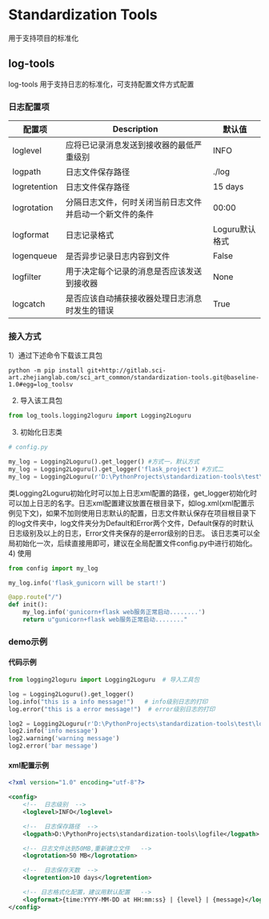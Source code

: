 # Standardization Tools

用于支持项目的标准化

## log-tools 
log-tools
用于支持日志的标准化，可支持配置文件方式配置

### 日志配置项
| 配置项       | Description      | 默认值 |
| ----------- | ---------------- | -------------- |
| loglevel    | 应将已记录消息发送到接收器的最低严重级别             |  INFO      |
| logpath     | 日志文件保存路径                                |    ./log   |
|logretention | 日志文件保存路径                                |  15 days   |
|logrotation  | 分隔日志文件，何时关闭当前日志文件并启动一个新文件的条件|   00:00    |
|logformat    | 日志记录格式                                    | Loguru默认格式 |
|logenqueue   | 是否异步记录日志内容到文件                         |   False    | 
|logfilter    | 用于决定每个记录的消息是否应该发送到接收器            |   None    |
|logcatch     | 是否应该自动捕获接收器处理日志消息时发生的错误         |   True   |

### 接入方式
1）通过下述命令下载该工具包
```shell
python -m pip install git+http://gitlab.sci-art.zhejianglab.com/sci_art_common/standardization-tools.git@baseline-1.0#egg=log_toolsv
```
2) 导入该工具包
```python
from log_tools.logging2loguru import Logging2Loguru
```
3) 初始化日志类
```python
# config.py

my_log = Logging2Loguru().get_logger() #方式一，默认方式
my_log = Logging2Loguru().get_logger('flask_project') #方式二
my_log = Logging2Loguru(r'D:\PythonProjects\standardization-tools\test\log-tests\log.xml').get_logger('flask_project') #方式三
```
类Logging2Loguru初始化时可以加上日志xml配置的路径，get_logger初始化时可以加上日志的名字。日志xml配置建议放置在根目录下，如log.xml(xml配置示例见下文)，如果不加则使用日志默认的配置，日志文件默认保存在项目根目录下的log文件夹中，log文件夹分为Default和Error两个文件，Default保存的时默认日志级别及以上的日志，Error文件夹保存的是error级别的日志。
该日志类可以全局初始化一次，后续直接用即可，建议在全局配置文件config.py中进行初始化。
4) 使用
```python
from config import my_log

my_log.info('flask_gunicorn will be start!')

@app.route("/")
def init():
    my_log.info('gunicorn+flask web服务正常启动........')
    return u"gunicorn+flask web服务正常启动........"
```
### demo示例
#### 代码示例
```python
from logging2loguru import Logging2Loguru  # 导入工具包

log = Logging2Loguru().get_logger()
log.info("this is a info message!")   # info级别日志的打印
log.error("this is a error message!")  # error级别日志的打印

log2 = Logging2Loguru(r'D:\PythonProjects\standardization-tools\test\log-tests\log.xml').get_logger()
log2.info('info message')
log2.warning('warning message')
log2.error('bar message')
```

#### xml配置示例
```xml
<?xml version="1.0" encoding="utf-8"?>

<config>
    <!--  日志级别  -->
    <loglevel>INFO</loglevel>

    <!--  日志保存路径  -->
    <logpath>D:\PythonProjects\standardization-tools\logfile</logpath>

    <!-- 日志文件达到50MB,重新建立文件   -->
    <logrotation>50 MB</logrotation>

    <!--  日志保存天数  -->
    <logretention>10 days</logretention>

    <!-- 日志格式化配置，建议用默认配置   -->
    <logformat>{time:YYYY-MM-DD at HH:mm:ss} | {level} | {message}</logformat>
</config>
```



